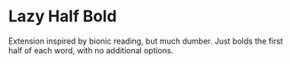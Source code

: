 # Lazy Half Bold

Extension inspired by bionic reading, but much dumber. Just bolds the first half of each word, with no additional options. 

